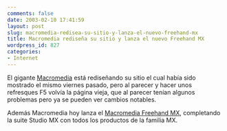 ```yaml
---
comments: false
date: 2003-02-10 17:41:59
layout: post
slug: macromedia-redisea-su-sitio-y-lanza-el-nuevo-freehand-mx
title: Macromedia rediseña su sitio y lanza el nuevo Freehand MX
wordpress_id: 827
categories:
- Internet
---
```


El gigante [Macromedia](http://www.macromedia.com) está rediseñando su sitio el cual había sido mostrado el mismo viernes pasado, pero al parecer y hacer unos refresques F5 volvía la página vieja, que al parecer tenían algunos problemas pero ya se pueden ver cambios notables.





Además Macromedia hoy lanza el [Macromedia Freehand MX](http://www.macromedia.com/software/freehand/), completando la suite Studio MX con todos los productos de la familia MX.




 

